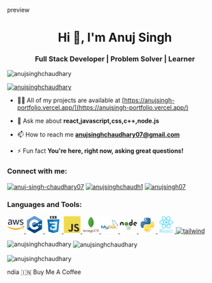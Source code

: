preview
<h1 align="center">Hi 👋, I'm Anuj Singh</h1>
<h3 align="center">Full Stack Developer | Problem Solver | Learner</h3>

<p align="left"> <img src="https://komarev.com/ghpvc/?username=anujsinghchaudhary&label=Profile%20views&color=0e75b6&style=flat" alt="anujsinghchaudhary" /> </p>

<p align="left"> <a href="https://github.com/ryo-ma/github-profile-trophy"><img src="https://github-profile-trophy.vercel.app/?username=anujsinghchaudhary" alt="anujsinghchaudhary" /></a> </p>

- 👨‍💻 All of my projects are available at [https://anujsingh-portfolio.vercel.app/](https://anujsingh-portfolio.vercel.app/)

- 💬 Ask me about **react,javascript,css,c++,node.js**

- 📫 How to reach me **anujsinghchaudhary07@gmail.com**

- ⚡ Fun fact **You're here, right now, asking great questions!**

<h3 align="left">Connect with me:</h3>
<p align="left">
<a href="https://linkedin.com/in/anuj-singh-chaudhary07" target="blank"><img align="center" src="https://raw.githubusercontent.com/rahuldkjain/github-profile-readme-generator/master/src/images/icons/Social/linked-in-alt.svg" alt="anuj-singh-chaudhary07" height="30" width="40" /></a>
<a href="https://www.hackerrank.com/anujsinghchaudh1" target="blank"><img align="center" src="https://raw.githubusercontent.com/rahuldkjain/github-profile-readme-generator/master/src/images/icons/Social/hackerrank.svg" alt="anujsinghchaudh1" height="30" width="40" /></a>
<a href="https://www.leetcode.com/anujsingh07" target="blank"><img align="center" src="https://raw.githubusercontent.com/rahuldkjain/github-profile-readme-generator/master/src/images/icons/Social/leet-code.svg" alt="anujsingh07" height="30" width="40" /></a>
</p>

<h3 align="left">Languages and Tools:</h3>
<p align="left"> <a href="https://aws.amazon.com" target="_blank" rel="noreferrer"> <img src="https://raw.githubusercontent.com/devicons/devicon/master/icons/amazonwebservices/amazonwebservices-original-wordmark.svg" alt="aws" width="40" height="40"/> </a> <a href="https://www.w3schools.com/cpp/" target="_blank" rel="noreferrer"> <img src="https://raw.githubusercontent.com/devicons/devicon/master/icons/cplusplus/cplusplus-original.svg" alt="cplusplus" width="40" height="40"/> </a> <a href="https://www.w3schools.com/css/" target="_blank" rel="noreferrer"> <img src="https://raw.githubusercontent.com/devicons/devicon/master/icons/css3/css3-original-wordmark.svg" alt="css3" width="40" height="40"/> </a> <a href="https://developer.mozilla.org/en-US/docs/Web/JavaScript" target="_blank" rel="noreferrer"> <img src="https://raw.githubusercontent.com/devicons/devicon/master/icons/javascript/javascript-original.svg" alt="javascript" width="40" height="40"/> </a> <a href="https://www.mongodb.com/" target="_blank" rel="noreferrer"> <img src="https://raw.githubusercontent.com/devicons/devicon/master/icons/mongodb/mongodb-original-wordmark.svg" alt="mongodb" width="40" height="40"/> </a> <a href="https://www.mysql.com/" target="_blank" rel="noreferrer"> <img src="https://raw.githubusercontent.com/devicons/devicon/master/icons/mysql/mysql-original-wordmark.svg" alt="mysql" width="40" height="40"/> </a> <a href="https://nodejs.org" target="_blank" rel="noreferrer"> <img src="https://raw.githubusercontent.com/devicons/devicon/master/icons/nodejs/nodejs-original-wordmark.svg" alt="nodejs" width="40" height="40"/> </a> <a href="https://www.python.org" target="_blank" rel="noreferrer"> <img src="https://raw.githubusercontent.com/devicons/devicon/master/icons/python/python-original.svg" alt="python" width="40" height="40"/> </a> <a href="https://reactjs.org/" target="_blank" rel="noreferrer"> <img src="https://raw.githubusercontent.com/devicons/devicon/master/icons/react/react-original-wordmark.svg" alt="react" width="40" height="40"/> </a> <a href="https://tailwindcss.com/" target="_blank" rel="noreferrer"> <img src="https://www.vectorlogo.zone/logos/tailwindcss/tailwindcss-icon.svg" alt="tailwind" width="40" height="40"/> </a> </p>

<p><img align="left" src="https://github-readme-stats.vercel.app/api/top-langs?username=anujsinghchaudhary&show_icons=true&locale=en&layout=compact" alt="anujsinghchaudhary" /></p>

<p>&nbsp;<img align="center" src="https://github-readme-stats.vercel.app/api?username=anujsinghchaudhary&show_icons=true&locale=en" alt="anujsinghchaudhary" /></p>

<p><img align="center" src="https://github-readme-streak-stats.herokuapp.com/?user=anujsinghchaudhary&" alt="anujsinghchaudhary" /></p>
ndia 🇮🇳
Buy Me A Coffee
